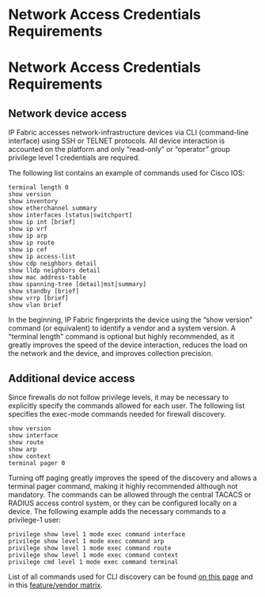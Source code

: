 # Network Access Credentials Requirements

# Network Access Credentials Requirements

## Network device access

IP Fabric accesses network-infrastructure devices via CLI (command-line
interface) using SSH or TELNET protocols. All device interaction is
accounted on the platform and only “read-only” or “operator” group
privilege level 1 credentials are required.

The following list contains an example of commands used for Cisco IOS:

<div class="code panel pdl" style="border-width: 1px;">

<div class="codeContent panelContent pdl">

``` text
terminal length 0
show version
show inventory
show etherchannel summary
show interfaces [status|switchport]
show ip int [brief]
show ip vrf
show ip arp
show ip route
show ip cef
show ip access-list
show cdp neighbors detail
show lldp neighbors detail
show mac address-table
show spanning-tree [detail|mst|summary]
show standby [brief]
show vrrp [brief]
show vlan brief
```

</div>

</div>

In the beginning, IP Fabric fingerprints the device using the “show
version” command (or equivalent) to identify a vendor and a system
version. A "terminal length" command is optional but highly recommended,
as it greatly improves the speed of the device interaction, reduces the
load on the network and the device, and improves collection precision.

## Additional device access

Since firewalls do not follow privilege levels, it may be necessary to
explicitly specify the commands allowed for each user. The following
list specifies the exec-mode commands needed for firewall discovery.

<div class="code panel pdl" style="border-width: 1px;">

<div class="codeContent panelContent pdl">

``` text
show version
show interface
show route
show arp
show context
terminal pager 0
```

</div>

</div>

Turning off paging greatly improves the speed of the discovery and
allows a terminal pager command, making it highly recommended although
not mandatory. The commands can be allowed through the central TACACS or
RADIUS access control system, or they can be configured locally on a
device. The following example adds the necessary commands to a
privilege-1 user:

<div class="code panel pdl" style="border-width: 1px;">

<div class="codeContent panelContent pdl">

``` text
privilege show level 1 mode exec command interface
privilege show level 1 mode exec command arp
privilege show level 1 mode exec command route
privilege show level 1 mode exec command context
privilege cmd level 1 mode exec command terminal
```

</div>

</div>

List of all commands used for CLI discovery can be found [on this
page](https://ipfabric.atlassian.net/wiki/spaces/ND/pages/80019486/Used+CLI+commands+for+Discovery)
and in this [feature/vendor
matrix](https://ipfabric.atlassian.net/wiki/spaces/ND/pages/392003585).
